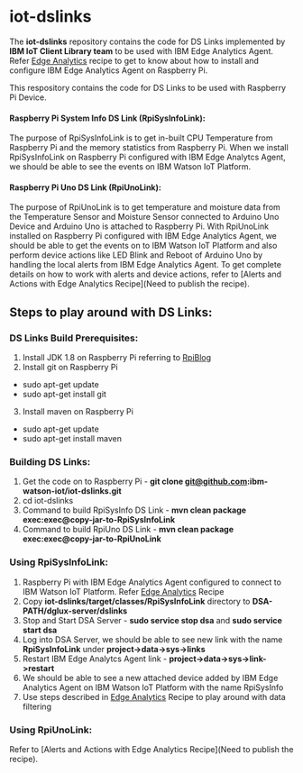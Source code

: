 # iot-dslinks
The **iot-dslinks** repository contains the code for DS Links implemented by **IBM IoT Client Library team** to be used with IBM Edge Analytics Agent. Refer [Edge Analytics](https://developer.ibm.com/recipes/tutorials/getting-started-with-edge-analytics-in-watson-iot-platform/) recipe to get to know about how to install and configure IBM Edge Analytics Agent on Raspberry Pi.

This respository contains the code for DS Links to be used with Raspberry Pi Device. 
#### Raspberry Pi System Info DS Link (RpiSysInfoLink):
The purpose of RpiSysInfoLink is to get in-built CPU Temperature from Raspberry Pi and the memory statistics from Raspberry Pi. When we install RpiSysInfoLink on Raspberry Pi configured with IBM Edge Analytcs Agent, we should be able to see the events on IBM Watson IoT Platform.
#### Raspberry Pi Uno DS Link (RpiUnoLink):
The purpose of RpiUnoLink is to get temperature and moisture data from the Temperature Sensor and Moisture Sensor connected to Arduino Uno Device and Arduino Uno is attached to Raspberry Pi. With RpiUnoLink installed on Raspberry Pi configured with IBM Edge Analytics Agent, we should be able to get the events on to IBM Watson IoT Platform and also perform device actions like LED Blink and Reboot of Arduino Uno by handling the local alerts from IBM Edge Analytics Agent. To get complete details on how to work with alerts and device actions, refer to [Alerts and Actions with Edge Analytics Recipe](Need to publish the recipe).

## Steps to play around with DS Links:
### DS Links Build Prerequisites:
1. Install JDK 1.8 on Raspberry Pi referring to [RpiBlog](http://www.rpiblog.com/2014/03/installing-oracle-jdk-8-on-raspberry-pi.html)
2. Install git on Raspberry Pi 
  * sudo apt-get update
  * sudo apt-get install git
3. Install maven on Raspberry Pi
  * sudo apt-get update
  * sudo apt-get install maven

### Building DS Links:
1. Get the code on to Raspberry Pi - **git clone git@github.com:ibm-watson-iot/iot-dslinks.git**
2. cd iot-dslinks
3. Command to build RpiSysInfo DS Link - **mvn clean package exec:exec@copy-jar-to-RpiSysInfoLink**
4. Command to build RpiUno DS Link - **mvn clean package exec:exec@copy-jar-to-RpiUnoLink**

### Using RpiSysInfoLink:
1. Raspberry Pi with IBM Edge Analytics Agent configured to connect to IBM Watson IoT Platform. Refer [Edge Analytics](https://developer.ibm.com/recipes/tutorials/getting-started-with-edge-analytics-in-watson-iot-platform/) Recipe
2. Copy **iot-dslinks/target/classes/RpiSysInfoLink** directory to **DSA-PATH/dglux-server/dslinks**
3. Stop and Start DSA Server - **sudo service stop dsa**  and **sudo service start dsa**
4. Log into DSA Server, we should be able to see new link with the name **RpiSysInfoLink** under **project->data->sys->links**
5. Restart IBM Edge Analytcs Agent link - **project->data->sys->link->restart**
6. We should be able to see a new attached device added by IBM Edge Analytics Agent on IBM Watson IoT Platform with the name RpiSysInfo
7. Use steps described in [Edge Analytics](https://developer.ibm.com/recipes/tutorials/getting-started-with-edge-analytics-in-watson-iot-platform/) Recipe to play around with data filtering

### Using RpiUnoLink:  
Refer to [Alerts and Actions with Edge Analytics Recipe](Need to publish the recipe).
